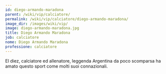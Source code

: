 ```yaml
---
id: diego-armando-maradona
parent: /wiki/vip/calciatore/
permalink: /wiki/vip/calciatore/diego-armando-maradona/
image_dir: /images/wiki/vip/
image: diego-armando-maradona.jpg
title: Diego Armando Maradona
job: calciatore
nome: Diego Armando Maradona
professione: calciatore
---
```

El diez, calciatore ed allenatore, leggenda Argentina da poco scomparsa ha amato questo sport come molti suoi connazionali.